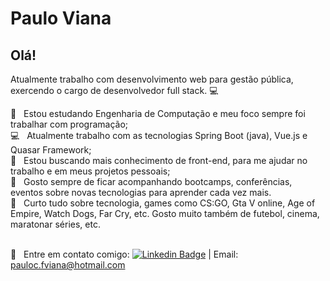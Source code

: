 # Paulo Viana

## Olá!

Atualmente trabalho com desenvolvimento web para gestão pública, exercendo o cargo de desenvolvedor full stack. :computer:

:blue_book:  &nbsp; Estou estudando Engenharia de Computação e meu foco sempre foi trabalhar com programação;
<br/> :computer: &nbsp; Atualmente trabalho com as tecnologias Spring Boot (java), Vue.js e Quasar Framework;
<br/> :pencil: &nbsp; Estou buscando mais conhecimento de front-end, para me ajudar no trabalho e em meus projetos pessoais;
<br/> :rocket: &nbsp; Gosto sempre de ficar acompanhando bootcamps, conferências, eventos sobre novas tecnologias para aprender cada vez mais.
<br/> 💬 &nbsp; Curto tudo sobre tecnologia, games como CS:GO, Gta V online, Age of Empire, Watch Dogs, Far Cry, etc. Gosto muito também de futebol, cinema, maratonar séries, etc.

<br/> :email: &nbsp; Entre em contato comigo: [![Linkedin Badge](https://img.shields.io/badge/-PauloViana-blue?style=flat-square&logo=Linkedin&logoColor=white&linkhttps://www.linkedin.com/in/paulo-viana-0a52a3106)](https://www.linkedin.com/in/paulo-viana-0a52a3106)
| Email: pauloc.fviana@hotmail.com
